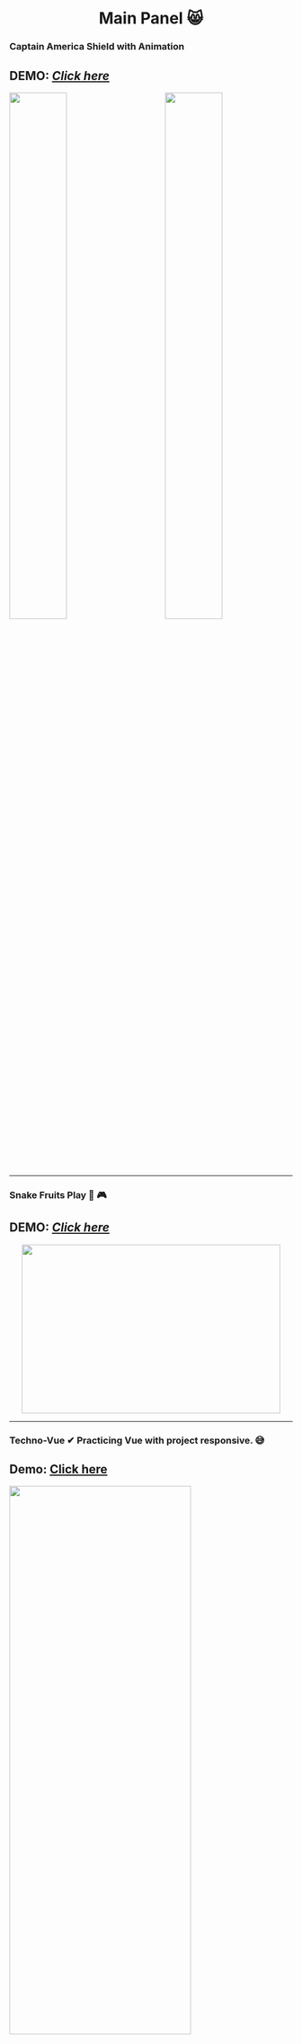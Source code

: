 <h1 align="center">Main Panel 😸</h1>

### Captain America Shield with Animation 
**DEMO: *[Click here](https://elvissouza.github.io/CaptainAmericaShield/)***
---
<img src ="https://github.com/elvissouza/CaptainAmericaShield/blob/master/img/website-2.gif?raw=true" height= "49%" width= "45%" align="right">
<img src ="https://github.com/elvissouza/CaptainAmericaShield/blob/master/img/website-1.gif?raw=true" height= "49%" width= "45%">

---

### Snake Fruits Play 👾 🎮
**DEMO: *[Click here](https://elvissouza.github.io/Snake-game/)***
---
<p align="center">
  <img width="460" height="300" src ="https://github.com/elvissouza/Snake-game/blob/master/img/gifgame.gif?raw=true">
</p>

---

### Techno-Vue ✔ Practicing Vue with project responsive. 😅
**Demo: [Click here](https://elvissouza.github.io/Techno-Vue/)**
---
<img src ="https://github.com/elvissouza/Techno-Vue/blob/master/img/Tablet.gif?raw=true" height= "50%" width= "80%">

---

# Course on Flexbox and its properties.
**DEMO**: [Click Here](https://elvissouza.github.io/Flexblog/)
---
<img src ="https://github.com/elvissouza/Flexblog/blob/master/assets/FlexSite.gif?raw=true" width= "80%" height= "auto" align="center">
